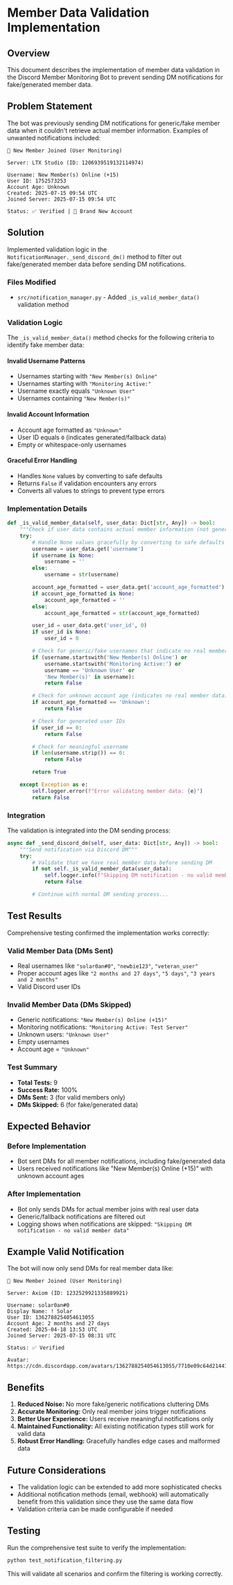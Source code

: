 # Member Data Validation Implementation

## Overview

This document describes the implementation of member data validation in the Discord Member Monitoring Bot to prevent sending DM notifications for fake/generated member data.

## Problem Statement

The bot was previously sending DM notifications for generic/fake member data when it couldn't retrieve actual member information. Examples of unwanted notifications included:

```
👤 New Member Joined (User Monitoring)

Server: LTX Studio (ID: 1206939519132114974)

Username: New Member(s) Online (+15)
User ID: 1752573253
Account Age: Unknown
Created: 2025-07-15 09:54 UTC
Joined Server: 2025-07-15 09:54 UTC

Status: ✅ Verified | 🚨 Brand New Account
```

## Solution

Implemented validation logic in the `NotificationManager._send_discord_dm()` method to filter out fake/generated member data before sending DM notifications.

### Files Modified

- `src/notification_manager.py` - Added `_is_valid_member_data()` validation method

### Validation Logic

The `_is_valid_member_data()` method checks for the following criteria to identify fake member data:

#### Invalid Username Patterns
- Usernames starting with `"New Member(s) Online"`
- Usernames starting with `"Monitoring Active:"`
- Username exactly equals `"Unknown User"`
- Usernames containing `"New Member(s)"`

#### Invalid Account Information
- Account age formatted as `"Unknown"`
- User ID equals `0` (indicates generated/fallback data)
- Empty or whitespace-only usernames

#### Graceful Error Handling
- Handles `None` values by converting to safe defaults
- Returns `False` if validation encounters any errors
- Converts all values to strings to prevent type errors

### Implementation Details

```python
def _is_valid_member_data(self, user_data: Dict[str, Any]) -> bool:
    """Check if user data contains actual member information (not generated/fake data)"""
    try:
        # Handle None values gracefully by converting to safe defaults
        username = user_data.get('username')
        if username is None:
            username = ''
        else:
            username = str(username)

        account_age_formatted = user_data.get('account_age_formatted')
        if account_age_formatted is None:
            account_age_formatted = ''
        else:
            account_age_formatted = str(account_age_formatted)

        user_id = user_data.get('user_id', 0)
        if user_id is None:
            user_id = 0

        # Check for generic/fake usernames that indicate no real member data
        if (username.startswith('New Member(s) Online') or
            username.startswith('Monitoring Active:') or
            username == 'Unknown User' or
            'New Member(s)' in username):
            return False

        # Check for unknown account age (indicates no real member data)
        if account_age_formatted == 'Unknown':
            return False

        # Check for generated user IDs
        if user_id == 0:
            return False

        # Check for meaningful username
        if len(username.strip()) == 0:
            return False

        return True

    except Exception as e:
        self.logger.error(f"Error validating member data: {e}")
        return False
```

### Integration

The validation is integrated into the DM sending process:

```python
async def _send_discord_dm(self, user_data: Dict[str, Any]) -> bool:
    """Send notification via Discord DM"""
    try:
        # Validate that we have real member data before sending DM
        if not self._is_valid_member_data(user_data):
            self.logger.info(f"Skipping DM notification - no valid member data for {user_data.get('username', 'Unknown')} in {user_data.get('server_name', 'Unknown')}")
            return False

        # Continue with normal DM sending process...
```

## Test Results

Comprehensive testing confirmed the implementation works correctly:

### Valid Member Data (DMs Sent)
- Real usernames like `"solar0an#0"`, `"newbie123"`, `"veteran_user"`
- Proper account ages like `"2 months and 27 days"`, `"5 days"`, `"3 years and 2 months"`
- Valid Discord user IDs

### Invalid Member Data (DMs Skipped)
- Generic notifications: `"New Member(s) Online (+15)"`
- Monitoring notifications: `"Monitoring Active: Test Server"`
- Unknown users: `"Unknown User"`
- Empty usernames
- Account age = `"Unknown"`

### Test Summary
- **Total Tests:** 9
- **Success Rate:** 100%
- **DMs Sent:** 3 (for valid members only)
- **DMs Skipped:** 6 (for fake/generated data)

## Expected Behavior

### Before Implementation
- Bot sent DMs for all member notifications, including fake/generated data
- Users received notifications like "New Member(s) Online (+15)" with unknown account ages

### After Implementation
- Bot only sends DMs for actual member joins with real user data
- Generic/fallback notifications are filtered out
- Logging shows when notifications are skipped: `"Skipping DM notification - no valid member data"`

## Example Valid Notification

The bot will now only send DMs for real member data like:

```
👤 New Member Joined (User Monitoring)

Server: Axiom (ID: 1232529921335889921)

Username: solar0an#0
Display Name: ! Solar
User ID: 1362788254054613055
Account Age: 2 months and 27 days
Created: 2025-04-18 13:53 UTC
Joined Server: 2025-07-15 08:31 UTC

Status: ✅ Verified

Avatar: https://cdn.discordapp.com/avatars/1362788254054613055/7710e09c64d21441c68cbdf58363f22a.png
```

## Benefits

1. **Reduced Noise:** No more fake/generic notifications cluttering DMs
2. **Accurate Monitoring:** Only real member joins trigger notifications
3. **Better User Experience:** Users receive meaningful notifications only
4. **Maintained Functionality:** All existing notification types still work for valid data
5. **Robust Error Handling:** Gracefully handles edge cases and malformed data

## Future Considerations

- The validation logic can be extended to add more sophisticated checks
- Additional notification methods (email, webhook) will automatically benefit from this validation since they use the same data flow
- Validation criteria can be made configurable if needed

## Testing

Run the comprehensive test suite to verify the implementation:

```bash
python test_notification_filtering.py
```

This will validate all scenarios and confirm the filtering is working correctly.